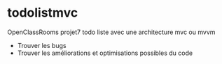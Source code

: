 # todolistmvc
OpenClassRooms projet7 todo liste avec une architecture mvc ou mvvm

* Trouver les bugs
* Trouver les améliorations et optimisations possibles du code
